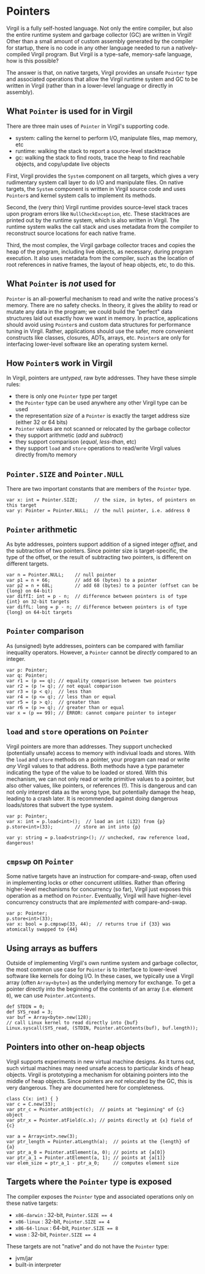 # Pointers

Virgil is a fully self-hosted language.
Not only the entire compiler, but also the entire runtime system and garbage collector (GC) are written in Virgil!
Other than a small amount of custom assembly generated by the compiler for startup, there is no code in any other language needed to run a natively-compiled Virgil program.
But Virgil is a type-safe, memory-safe language, how is this possible?

The answer is that, on native targets, Virgil provides an unsafe `Pointer` type and associated operations that allow the Virgil runtime system and GC to be written in Virgil (rather than in a lower-level language or directly in assembly).

## What `Pointer` is used for in Virgil

There are three main uses of `Pointer` in Virgil's supporting code.

* system: calling the kernel to perform I/O, manipulate files, map memory, etc
* runtime: walking the stack to report a source-level stacktrace
* gc: walking the stack to find roots, trace the heap to find reachable objects, and copy/update live objects

First, Virgil provides the `System` component on all targets, which gives a very rudimentary system call layer to do I/O and manipulate files.
On native targets, the `System` component is written in Virgil source code and uses `Pointer`s and kernel system calls to implement its methods.

Second, the (very thin) Virgil runtime provides source-level stack traces upon program errors like `NullCheckException`, etc.
These stacktraces are printed out by the runtime system, which is also written in Virgil.
The runtime system walks the call stack and uses metadata from the compiler to reconstruct source locations for each native frame.

Third, the most complex, the Virgil garbage collector traces and copies the heap of the program, including live objects, as necessary, during program execution.
It also uses metadata from the compiler, such as the location of root references in native frames, the layout of heap objects, etc, to do this.

## What `Pointer` is *not* used for

`Pointer` is an all-powerful mechanism to read and write the native process's memory.
There are no safety checks.
In theory, it gives the ability to read or mutate any data in the program; we could build the "perfect" data structures laid out exactly how we want in memory.
In practice, applications should avoid using `Pointer`s and custom data structures for performance tuning in Virgil.
Rather, applications should use the safer, more convenient constructs like classes, closures, ADTs, arrays, etc.
`Pointer`s are only for interfacing lower-level software like an operating system kernel.

## How `Pointer`s work in Virgil

In Virgil, pointers are *untyped*, raw byte addresses.
They have these simple rules:

* there is only one `Pointer` type per target
* the `Pointer` type can be used anywhere any other Virgil type can be used
* the representation *size* of a `Pointer` is exactly the target address size (either 32 or 64 bits)
* `Pointer` values are not scanned or relocated by the garbage collector
* they support arithmetic (*add* and *subtract*)
* they support comparison (*equal*, *less-than*, etc)
* they support `load` and `store` operations to read/write Virgil values directly from/to memory

## `Pointer.SIZE` and `Pointer.NULL`

There are two important constants that are members of the `Pointer` type.

```
var x: int = Pointer.SIZE;      // the size, in bytes, of pointers on this target
var y: Pointer = Pointer.NULL;  // the null pointer, i.e. address 0
```

## `Pointer` arithmetic

As byte addresses, pointers support addition of a signed integer *offset*, and the subtraction of two pointers.
Since pointer size is target-specific, the type of the offset, or the result of subtracting two pointers, is different on different targets.

```
var n = Pointer.NULL;    // null pointer
var p1 = n + 66;         // add 66 (bytes) to a pointer
var p2 = n + 68L;        // add 68 (bytes) to a pointer (offset can be {long} on 64-bit)
var diffI: int = p - n;  // difference between pointers is of type {int} on 32-bit targets
var diffL: long = p - n; // difference between pointers is of type {long} on 64-bit targets
```

## `Pointer` comparison

As (unsigned) byte addresses, pointers can be compared with familiar inequality operators.
However, a `Pointer` cannot be *directly* compared to an integer.

```
var p: Pointer;
var q: Pointer;
var r1 = (p == q); // equality comparison between two pointers
var r2 = (p != q); // not equal comparison
var r3 = (p < q);  // less than
var r4 = (p <= q); // less than or equal
var r5 = (p > q);  // greater than
var r6 = (p >= q); // greater than or equal
var x = (p == 99); // ERROR: cannot compare pointer to integer
```

## `load` and `store` operations on `Pointer`

Virgil pointers are more than addresses.
They support unchecked (potentially unsafe) access to memory with indiviual loads and stores.
With the `load` and `store` methods on a pointer, your program can read or write *any* Virgil values to that address.
Both methods have a type parameter indicating the type of the value to be loaded or stored.
With this mechanism, we can not only read or write primitive values to a pointer, but also other values, like pointers, or references (!).
This is dangerous and can not only interpret data as the wrong type, but potentially damage the heap, leading to a crash later.
It is recommended against doing dangerous loads/stores that subvert the type system.

```
var p: Pointer;
var x: int = p.load<int>();  // load an int (i32) from {p}
p.store<int>(33);	     // store an int into {p}

var y: string = p.load<string>(); // unchecked, raw reference load, dangerous!
```

## `cmpswp` on `Pointer`

Some native targets have an instruction for compare-and-swap, often used in implementing locks or other concurrent utilities.
Rather than offering higher-level mechanisms for concurrency (so far), Virgil just exposes this operation as a method on `Pointer`.
Eventually, Virgil will have higher-level concurrency constructs that are *implemented with* compare-and-swap.

```
var p: Pointer;
p.store<int>(33);
var x: bool = p.cmpswp(33, 44);  // returns true if {33} was atomically swapped to {44}
```

## Using arrays as buffers

Outside of implementing Virgil's own runtime system and garbage collector, the most common use case for `Pointer` is to interface to lower-level software like kernels for doing I/O.
In these cases, we typically use a Virgil array (often `Array<byte>`) as the underlying memory for exchange.
To get a pointer directly into the beginning of the contents of an array (i.e. element `0`), we can use `Pointer.atContents`.

```
def STDIN = 0;
def SYS_read = 3;
var buf = Array<byte>.new(128);
// call Linux kernel to read directly into {buf}
Linux.syscall(SYS_read, (STDIN, Pointer.atContents(buf), buf.length));
```

## Pointers into other on-heap objects

Virgil supports experiments in new virtual machine designs.
As it turns out, such virtual machines may need unsafe access to particular kinds of heap objects.
Virgil is prototyping a mechanism for obtaining pointers into the middle of heap objects.
Since pointers are *not* relocated by the GC, this is very dangerous.
They are documented here for completeness.

```
class C(x: int) { }
var c = C.new(33);
var ptr_c = Pointer.atObject(c);  // points at "beginning" of {c} object
var ptr_x = Pointer.atField(c.x); // points directly at {x} field of {c}

var a = Array<int>.new(3);
var ptr_length = Pointer.atLength(a);  // points at the {length} of {a}
var ptr_a_0 = Pointer.atElement(a, 0); // points at {a[0]}
var ptr_a_1 = Pointer.atElement(a, 1); // points at {a[1]}
var elem_size = ptr_a_1 - ptr_a_0;     // computes element size
```

## Targets where the `Pointer` type is exposed

The compiler exposes the `Pointer` type and associated operations only on these native targets:

* `x86-darwin` : 32-bit, `Pointer.SIZE == 4`
* `x86-linux` : 32-bit, `Pointer.SIZE == 4`
* `x86-64-linux` : 64-bit, `Pointer.SIZE == 8`
* `wasm` : 32-bit, `Pointer.SIZE == 4`

These targets are not "native" and do not have the `Pointer` type:

* jvm/jar
* built-in interpreter

